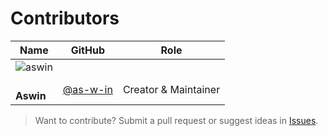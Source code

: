 # Contributors


| Name | GitHub | Role |
|------|--------|------|
| ![aswin](https://github.com/user-attachments/assets/1dc5a660-89b4-49d3-bcd4-788a4d87711b)
 <br> **Aswin** | [@as-w-in](https://github.com/as-w-in/git-push) | Creator & Maintainer |

> Want to contribute? Submit a pull request or suggest ideas in [Issues](../../issues).
